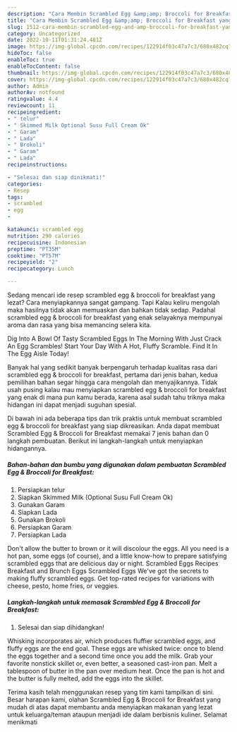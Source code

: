 ```yaml
---
description: "Cara Membin Scrambled Egg &amp;amp; Broccoli for Breakfast yang Enak"
title: "Cara Membin Scrambled Egg &amp;amp; Broccoli for Breakfast yang Enak"
slug: 1512-cara-membin-scrambled-egg-and-amp-broccoli-for-breakfast-yang-enak
category: Uncategorized
date: 2022-10-11T01:31:24.481Z
image: https://img-global.cpcdn.com/recipes/122914f03c47a7c3/680x482cq70/scrambled-egg-broccoli-for-breakfast-foto-resep-utama.jpg
hideToc: false
enableToc: true
enableTocContent: false
thumbnail: https://img-global.cpcdn.com/recipes/122914f03c47a7c3/680x482cq70/scrambled-egg-broccoli-for-breakfast-foto-resep-utama.jpg
cover: https://img-global.cpcdn.com/recipes/122914f03c47a7c3/680x482cq70/scrambled-egg-broccoli-for-breakfast-foto-resep-utama.jpg
author: Admin
authorAv: notfound
ratingvalue: 4.4
reviewcount: 11
recipeingredient:
- " telur"
- " Skimmed Milk Optional Susu Full Cream Ok"
- " Garam"
- " Lada"
- " Brokoli"
- " Garam"
- " Lada"
recipeinstructions:

- "Selesai dan siap dinikmati!"
categories:
- Resep
tags:
- scrambled
- egg
- 

katakunci: scrambled egg  
nutrition: 290 calories
recipecuisine: Indonesian
preptime: "PT35M"
cooktime: "PT57M"
recipeyield: "2"
recipecategory: Lunch

---
```



Sedang mencari ide resep scrambled egg &amp; broccoli for breakfast yang lezat? Cara menyiapkannya sangat gampang. Tapi Kalau keliru mengolah maka hasilnya tidak akan memuaskan dan bahkan tidak sedap. Padahal scrambled egg &amp; broccoli for breakfast yang enak selayaknya mempunyai aroma dan rasa yang bisa memancing selera kita.


Dig Into A Bowl Of Tasty Scrambled Eggs In The Morning With Just Crack An Egg Scrambles! Start Your Day With A Hot, Fluffy Scramble. Find It In The Egg Aisle Today!

Banyak hal yang sedikit banyak berpengaruh terhadap kualitas rasa dari scrambled egg &amp; broccoli for breakfast, pertama dari jenis bahan, kedua pemilihan bahan segar hingga cara mengolah dan menyajikannya. Tidak usah pusing kalau mau menyiapkan scrambled egg &amp; broccoli for breakfast yang enak di mana pun kamu berada, karena asal sudah tahu triknya maka hidangan ini dapat menjadi suguhan spesial.


Di bawah ini ada beberapa tips dan trik praktis untuk membuat scrambled egg &amp; broccoli for breakfast yang siap dikreasikan. Anda dapat membuat Scrambled Egg &amp; Broccoli for Breakfast memakai 7 jenis bahan dan 0 langkah pembuatan. Berikut ini langkah-langkah untuk menyiapkan hidangannya.

<!--inarticleads1-->

##### Bahan-bahan dan bumbu yang digunakan dalam pembuatan Scrambled Egg &amp; Broccoli for Breakfast:

1. Persiapkan  telur
1. Siapkan  Skimmed Milk (Optional Susu Full Cream Ok)
1. Gunakan  Garam
1. Siapkan  Lada
1. Gunakan  Brokoli
1. Persiapkan  Garam
1. Persiapkan  Lada


Don&#39;t allow the butter to brown or it will discolour the eggs. All you need is a hot pan, some eggs (of course), and a little know-how to prepare satisfying scrambled eggs that are delicious day or night. Scrambled Eggs Recipes Breakfast and Brunch Eggs Scrambled Eggs We&#39;ve got the secrets to making fluffy scrambled eggs. Get top-rated recipes for variations with cheese, pesto, home fries, or veggies. 

<!--inarticleads2-->

##### Langkah-langkah untuk memasak Scrambled Egg &amp; Broccoli for Breakfast:


1. Selesai dan siap dihidangkan!

Whisking incorporates air, which produces fluffier scrambled eggs, and fluffy eggs are the end goal. These eggs are whisked twice: once to blend the eggs together and a second time once you add the milk. Grab your favorite nonstick skillet or, even better, a seasoned cast-iron pan. Melt a tablespoon of butter in the pan over medium heat. Once the pan is hot and the butter is fully melted, add the eggs into the skillet. 

Terima kasih telah menggunakan resep yang tim kami tampilkan di sini. Besar harapan kami, olahan Scrambled Egg &amp; Broccoli for Breakfast yang mudah di atas dapat membantu anda menyiapkan makanan yang lezat untuk keluarga/teman ataupun menjadi ide dalam berbisnis kuliner. Selamat menikmati
